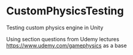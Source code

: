 # CustomPhysicsTesting
Testing custom physics engine in Unity

Using section questions from Udemy lectures https://www.udemy.com/gamephysics as a base